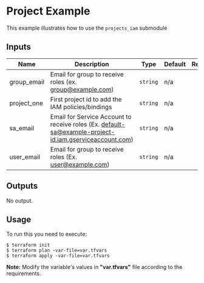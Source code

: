 # Project Example

This example illustrates how to use the `projects_iam` submodule

<!-- BEGINNING OF PRE-COMMIT-TERRAFORM DOCS HOOK -->
## Inputs

| Name | Description | Type | Default | Required |
|------|-------------|------|---------|:--------:|
| group\_email | Email for group to receive roles (ex. group@example.com) | `string` | n/a | no |
| project\_one | First project id to add the IAM policies/bindings | `string` | n/a | yes |
| sa\_email | Email for Service Account to receive roles (Ex. default-sa@example-project-id.iam.gserviceaccount.com) | `string` | n/a | no |
| user\_email | Email for group to receive roles (Ex. user@example.com) | `string` | n/a | yes |

## Outputs

No output.

## Usage
To run this you need to execute:

```
$ terraform init
$ terraform plan -var-file=var.tfvars
$ terraform apply -var-file=var.tfvars
```

**Note:** Modify the variable's values in **"var.tfvars"** file according to the requirements. 
